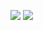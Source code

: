![](https://i.imgur.com/GoBNmLE.png)
![](https://github-readme-stats.vercel.app/api?username=lncoognito&bg_color=0f0f0f&border_color=0f0f0f&text_color=ffffff&title_color=ffffff&icon_color=3388ff&show_icons=true&hide=stars,prs)
